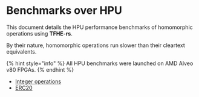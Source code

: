 # Benchmarks over HPU

This document details the HPU performance benchmarks of homomorphic operations using **TFHE-rs**.

By their nature, homomorphic operations run slower than their cleartext equivalents.

{% hint style="info" %}
All HPU benchmarks were launched on AMD Alveo v80 FPGAs.
{% endhint %}

* [Integer operations](hpu-integer-operations.md)
* [ERC20](hpu-erc20.md)
